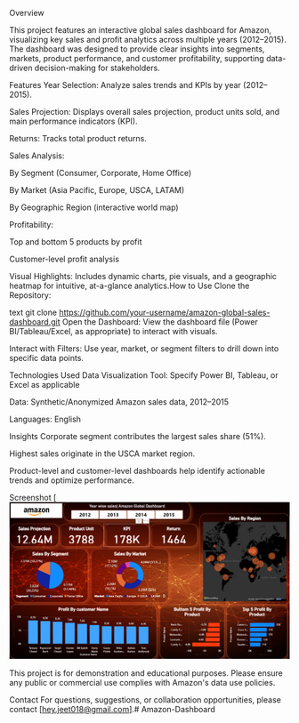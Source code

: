 Overview

This project features an interactive global sales dashboard for Amazon, visualizing key sales and profit analytics across multiple years (2012–2015). The dashboard was designed to provide clear insights into segments, markets, product performance, and customer profitability, supporting data-driven decision-making for stakeholders.

Features
Year Selection: Analyze sales trends and KPIs by year (2012–2015).

Sales Projection: Displays overall sales projection, product units sold, and main performance indicators (KPI).

Returns: Tracks total product returns.

Sales Analysis:

By Segment (Consumer, Corporate, Home Office)

By Market (Asia Pacific, Europe, USCA, LATAM)

By Geographic Region (interactive world map)

Profitability:

Top and bottom 5 products by profit

Customer-level profit analysis

Visual Highlights: Includes dynamic charts, pie visuals, and a geographic heatmap for intuitive, at-a-glance analytics.How to Use
Clone the Repository:

text
git clone https://github.com/your-username/amazon-global-sales-dashboard.git
Open the Dashboard:
View the dashboard file (Power BI/Tableau/Excel, as appropriate) to interact with visuals.

Interact with Filters:
Use year, market, or segment filters to drill down into specific data points.

Technologies Used
Data Visualization Tool: Specify Power BI, Tableau, or Excel as applicable

Data: Synthetic/Anonymized Amazon sales data, 2012–2015

Languages: English

Insights
Corporate segment contributes the largest sales share (51%).

Highest sales originate in the USCA market region.

Product-level and customer-level dashboards help identify actionable trends and optimize performance.

Screenshot
[![Amazon Global Sales Dashboard License](https://github.com/Biswajitsahoo51/Amazon-Dashboard/blob/main/Snapshot%20of%20Dashboard.png)

This project is for demonstration and educational purposes. Please ensure any public or commercial use complies with Amazon's data use policies.

Contact
For questions, suggestions, or collaboration opportunities, please contact [hey.jeet018@gmail.com].# Amazon-Dashboard

